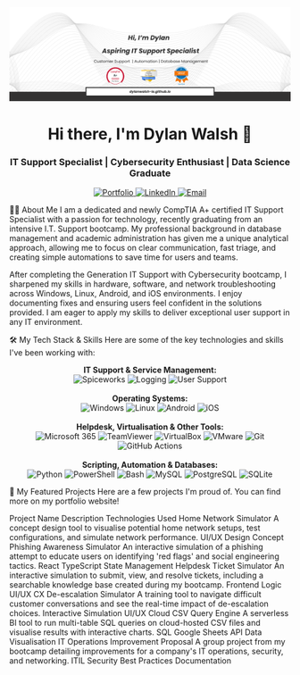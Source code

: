 <div align="center">
<img src="https://github.com/dylanwalsh-ie/dylanwalsh-ie/raw/main/dylanWalsh_banner.png" alt="Dylan Walsh Profile Banner">
<h1>Hi there, I'm Dylan Walsh 👋</h1>
<h3>IT Support Specialist | Cybersecurity Enthusiast | Data Science Graduate</h3>

<p>
<a href="https://dylanwalsh-ie.github.io/" target="_blank">
<img src="https://img.shields.io/badge/Portfolio-dylanwalsh.ie-blue?style=for-the-badge&logo=icloud" alt="Portfolio"/>
</a>
<a href="https://www.linkedin.com/in/dylanwalshire23/" target="_blank">
<img src="https://img.shields.io/badge/LinkedIn-Connect-blue?style=for-the-badge&logo=linkedin" alt="LinkedIn"/>
</a>
<a href="mailto:dylanwalsh23ie@gmail.com">
<img src="https://img.shields.io/badge/Email-Say_Hello-red?style=for-the-badge&logo=gmail" alt="Email"/>
</a>
</p>
</div>

👨‍💻 About Me
I am a dedicated and newly CompTIA A+ certified IT Support Specialist with a passion for technology, recently graduating from an intensive I.T. Support bootcamp. My professional background in database management and academic administration has given me a unique analytical approach, allowing me to focus on clear communication, fast triage, and creating simple automations to save time for users and teams.





After completing the Generation IT Support with Cybersecurity bootcamp, I sharpened my skills in hardware, software, and network troubleshooting across Windows, Linux, Android, and iOS environments. I enjoy documenting fixes and ensuring users feel confident in the solutions provided. I am eager to apply my skills to deliver exceptional user support in any IT environment.



🛠️ My Tech Stack & Skills
Here are some of the key technologies and skills I've been working with:

<p align="center">
<strong>IT Support & Service Management:</strong><br>
<img src="https://img.shields.io/badge/Spiceworks-Orange?style=for-the-badge&logo=spiceworks&logoColor=white" alt="Spiceworks">
<img src="https://img.shields.io/badge/Incident_Logging-blue?style=for-the-badge" alt="Logging">
<img src="https://www.google.com/search?q=https://img.shields.io/badge/User_Issue_Resolution-blue%3Fstyle%3Dfor-the-badge" alt="User Support">
<br><br>
<strong>Operating Systems:</strong><br>
<img src="https://img.shields.io/badge/Windows-0078D6?style=for-the-badge&logo=windows&logoColor=white" alt="Windows"/>
<img src="https://img.shields.io/badge/Linux-FCC624?style=for-the-badge&logo=linux&logoColor=black" alt="Linux"/>
<img src="https://img.shields.io/badge/Android-3DDC84?style=for-the-badge&logo=android&logoColor=white" alt="Android"/>
<img src="https://img.shields.io/badge/iOS-000000?style=for-the-badge&logo=apple&logoColor=white" alt="iOS"/>
<br><br>
<strong>Helpdesk, Virtualisation & Other Tools:</strong><br>
<img src="https://www.google.com/search?q=https://img.shields.io/badge/Microsoft_365-0078D4%3Fstyle%3Dfor-the-badge%26logo%3Dmicrosoft-365%26logoColor%3Dwhite" alt="Microsoft 365"/>
<img src="https://www.google.com/search?q=https://img.shields.io/badge/TeamViewer-0E83C8%3Fstyle%3Dfor-the-badge%26logo%3Dteamviewer%26logoColor%3Dwhite" alt="TeamViewer"/>
<img src="https://www.google.com/search?q=https://img.shields.io/badge/VirtualBox-22668E%3Fstyle%3Dfor-the-badge%26logo%3Dvirtualbox%26logoColor%3Dwhite" alt="VirtualBox"/>
<img src="https://www.google.com/search?q=https://img.shields.io/badge/VMware-6C757D%3Fstyle%3Dfor-the-badge%26logo%3Dvmware%26logoColor%3Dwhite" alt="VMware"/>
<img src="https://img.shields.io/badge/Git-F05032?style=for-the-badge&logo=git&logoColor=white" alt="Git"/>
<img src="https://img.shields.io/badge/GitHub_Actions-2088FF?style=for-the-badge&logo=github-actions&logoColor=white" alt="GitHub Actions"/>
<br><br>
<strong>Scripting, Automation & Databases:</strong><br>
<img src="https://img.shields.io/badge/Python-3776AB?style=for-the-badge&logo=python&logoColor=white" alt="Python"/>
<img src="https://img.shields.io/badge/PowerShell-5391FE?style=for-the-badge&logo=powershell&logoColor=white" alt="PowerShell"/>
<img src="https://img.shields.io/badge/Bash-4EAA25?style=for-the-badge&logo=gnubash&logoColor=white" alt="Bash"/>
<img src="https://img.shields.io/badge/MySQL-4479A1?style=for-the-badge&logo=mysql&logoColor=white" alt="MySQL"/>
<img src="https://img.shields.io/badge/PostgreSQL-4169E1?style=for-the-badge&logo=postgresql&logoColor=white" alt="PostgreSQL"/>
<img src="https://img.shields.io/badge/SQLite-003B57?style=for-the-badge&logo=sqlite&logoColor=white" alt="SQLite"/>
</p>

🚀 My Featured Projects
Here are a few projects I'm proud of. You can find more on my portfolio website!

Project Name	Description	Technologies Used
Home Network Simulator	A concept design tool to visualise potential home network setups, test configurations, and simulate network performance.	UI/UX Design Concept
Phishing Awareness Simulator	An interactive simulation of a phishing attempt to educate users on identifying 'red flags' and social engineering tactics.	React TypeScript State Management
Helpdesk Ticket Simulator	An interactive simulation to submit, view, and resolve tickets, including a searchable knowledge base created during my bootcamp.	Frontend Logic UI/UX
CX De-escalation Simulator	A training tool to navigate difficult customer conversations and see the real-time impact of de-escalation choices.	Interactive Simulation UI/UX
Cloud CSV Query Engine	A serverless BI tool to run multi-table SQL queries on cloud-hosted CSV files and visualise results with interactive charts.	SQL Google Sheets API Data Visualisation
IT Operations Improvement Proposal	A group project from my bootcamp detailing improvements for a company's IT operations, security, and networking.	ITIL Security Best Practices Documentation
